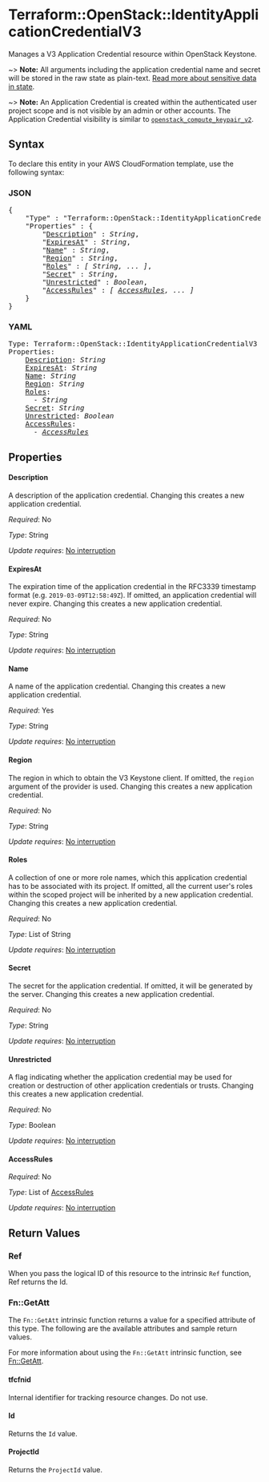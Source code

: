 # Terraform::OpenStack::IdentityApplicationCredentialV3

Manages a V3 Application Credential resource within OpenStack Keystone.

~> **Note:** All arguments including the application credential name and secret
will be stored in the raw state as plain-text. [Read more about sensitive data
in state](/docs/state/sensitive-data.html).

~> **Note:** An Application Credential is created within the authenticated user
project scope and is not visible by an admin or other accounts.
The Application Credential visibility is similar to
[`openstack_compute_keypair_v2`](compute_keypair_v2.html).

## Syntax

To declare this entity in your AWS CloudFormation template, use the following syntax:

### JSON

<pre>
{
    "Type" : "Terraform::OpenStack::IdentityApplicationCredentialV3",
    "Properties" : {
        "<a href="#description" title="Description">Description</a>" : <i>String</i>,
        "<a href="#expiresat" title="ExpiresAt">ExpiresAt</a>" : <i>String</i>,
        "<a href="#name" title="Name">Name</a>" : <i>String</i>,
        "<a href="#region" title="Region">Region</a>" : <i>String</i>,
        "<a href="#roles" title="Roles">Roles</a>" : <i>[ String, ... ]</i>,
        "<a href="#secret" title="Secret">Secret</a>" : <i>String</i>,
        "<a href="#unrestricted" title="Unrestricted">Unrestricted</a>" : <i>Boolean</i>,
        "<a href="#accessrules" title="AccessRules">AccessRules</a>" : <i>[ <a href="accessrules.md">AccessRules</a>, ... ]</i>
    }
}
</pre>

### YAML

<pre>
Type: Terraform::OpenStack::IdentityApplicationCredentialV3
Properties:
    <a href="#description" title="Description">Description</a>: <i>String</i>
    <a href="#expiresat" title="ExpiresAt">ExpiresAt</a>: <i>String</i>
    <a href="#name" title="Name">Name</a>: <i>String</i>
    <a href="#region" title="Region">Region</a>: <i>String</i>
    <a href="#roles" title="Roles">Roles</a>: <i>
      - String</i>
    <a href="#secret" title="Secret">Secret</a>: <i>String</i>
    <a href="#unrestricted" title="Unrestricted">Unrestricted</a>: <i>Boolean</i>
    <a href="#accessrules" title="AccessRules">AccessRules</a>: <i>
      - <a href="accessrules.md">AccessRules</a></i>
</pre>

## Properties

#### Description

A description of the application credential.
Changing this creates a new application credential.

_Required_: No

_Type_: String

_Update requires_: [No interruption](https://docs.aws.amazon.com/AWSCloudFormation/latest/UserGuide/using-cfn-updating-stacks-update-behaviors.html#update-no-interrupt)

#### ExpiresAt

The expiration time of the application credential
in the RFC3339 timestamp format (e.g. `2019-03-09T12:58:49Z`). If omitted,
an application credential will never expire. Changing this creates a new
application credential.

_Required_: No

_Type_: String

_Update requires_: [No interruption](https://docs.aws.amazon.com/AWSCloudFormation/latest/UserGuide/using-cfn-updating-stacks-update-behaviors.html#update-no-interrupt)

#### Name

A name of the application credential. Changing this
creates a new application credential.

_Required_: Yes

_Type_: String

_Update requires_: [No interruption](https://docs.aws.amazon.com/AWSCloudFormation/latest/UserGuide/using-cfn-updating-stacks-update-behaviors.html#update-no-interrupt)

#### Region

The region in which to obtain the V3 Keystone client.
If omitted, the `region` argument of the provider is used. Changing this
creates a new application credential.

_Required_: No

_Type_: String

_Update requires_: [No interruption](https://docs.aws.amazon.com/AWSCloudFormation/latest/UserGuide/using-cfn-updating-stacks-update-behaviors.html#update-no-interrupt)

#### Roles

A collection of one or more role names, which this
application credential has to be associated with its project. If omitted,
all the current user's roles within the scoped project will be inherited by
a new application credential. Changing this creates a new application
credential.

_Required_: No

_Type_: List of String

_Update requires_: [No interruption](https://docs.aws.amazon.com/AWSCloudFormation/latest/UserGuide/using-cfn-updating-stacks-update-behaviors.html#update-no-interrupt)

#### Secret

The secret for the application credential. If omitted,
it will be generated by the server. Changing this creates a new application
credential.

_Required_: No

_Type_: String

_Update requires_: [No interruption](https://docs.aws.amazon.com/AWSCloudFormation/latest/UserGuide/using-cfn-updating-stacks-update-behaviors.html#update-no-interrupt)

#### Unrestricted

A flag indicating whether the application
credential may be used for creation or destruction of other application
credentials or trusts. Changing this creates a new application credential.

_Required_: No

_Type_: Boolean

_Update requires_: [No interruption](https://docs.aws.amazon.com/AWSCloudFormation/latest/UserGuide/using-cfn-updating-stacks-update-behaviors.html#update-no-interrupt)

#### AccessRules

_Required_: No

_Type_: List of <a href="accessrules.md">AccessRules</a>

_Update requires_: [No interruption](https://docs.aws.amazon.com/AWSCloudFormation/latest/UserGuide/using-cfn-updating-stacks-update-behaviors.html#update-no-interrupt)

## Return Values

### Ref

When you pass the logical ID of this resource to the intrinsic `Ref` function, Ref returns the Id.

### Fn::GetAtt

The `Fn::GetAtt` intrinsic function returns a value for a specified attribute of this type. The following are the available attributes and sample return values.

For more information about using the `Fn::GetAtt` intrinsic function, see [Fn::GetAtt](https://docs.aws.amazon.com/AWSCloudFormation/latest/UserGuide/intrinsic-function-reference-getatt.html).

#### tfcfnid

Internal identifier for tracking resource changes. Do not use.

#### Id

Returns the <code>Id</code> value.

#### ProjectId

Returns the <code>ProjectId</code> value.

